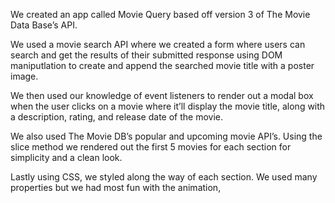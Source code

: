 We created an app called Movie Query based off version 3 of The Movie Data Base’s API.

We used a movie search API where we created a form where users can search and get the results of their submitted response using DOM maniputlation to create and append the searched movie title with a poster image.

We then used our knowledge of event listeners to render out a modal box when the user clicks on a movie where it’ll display the movie title, along with a description, rating, and release date of the movie.

We also used The Movie DB’s popular and upcoming movie API’s. Using the slice method we rendered out the first 5 movies for each section for simplicity and a clean look. 

Lastly using CSS, we styled along the way of each section. We used many properties but we had most fun with the animation,